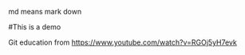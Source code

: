 md means mark down

#This is a demo 


Git education from https://www.youtube.com/watch?v=RGOj5yH7evk
